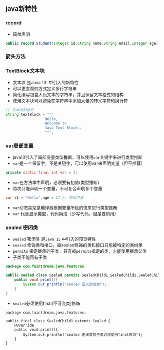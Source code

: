## java新特性

### record
* 简单声明
``` java
public record Student(Integer id,String name,String email,Integer age) {}
```
### 箭头方法
### TextBlock文本块
* 文本块 是Java 13` 中引入的新特性
* 可以更直观的方式定义多行字符串
* 简化编写包含大段文本的字符串，并且保留文本格式的结构
* 使用文本块可以避免在字符串中添加大量的转义字符和换行符
``` java
// 文本块的格式
String textBlock = """
                  Hello, 
                  Welcome to 
                  Java Text Blocks.
                  """;
```


### var局部变量
* java10引入了局部变量类型推断，可以使用`var`关键字来进行类型推断
* `var`是一个保留字，不是关键字，可以使用var来声明变量（但不推荐）
``` java
private static final int var = 2;
```
* `var`在方法体中声明，必须要有初值(类型推断)
* 每次只能声明一个变量，不可复合声明多个变量
``` java
var s1 = "Hello",age = 17 // 错误用法
```
* `var`动态类型是编译器根据变量所赋的值来进行类型推断
* `var` 代替显示类型，代码简洁（少写代码，但是要慎用）


### sealed 密闭类
* `sealed` 密闭类 是`Java 15` 中引入的预览特性
* `sealed` 修饰类和接口，被sealed修饰的类和接口只能被特定的类继承
* `permits` 指定继承的子类，只有被`permits`指定的类，才能使用继承父类
* 子类不能再有子类
``` java 
package com.faintdream.java.features;

public sealed class Sealed permits SealedChild1,SealedChild2,SealedChild3{
    public void print(){
        System.out.println("sealed 定义封闭类");
    }
}
```
* `sealed`必须使用final(不可变类)修饰
```
package com.faintdream.java.features;

public final class SealedChild1 extends Sealed {
    @Override
    public void print(){
        System.out.println("sealed 密闭类的子类必须使用final修饰");
    }
}
```